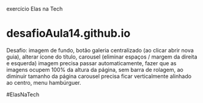 exercício Elas na Tech

# desafioAula14.github.io

Desafio: imagem de fundo, botão galeria centralizado (ao clicar abrir nova guia), alterar ícone do título, carousel (eliminar espaços / margem da direita e esquerda) imagem precisa passar automaticamente, fazer que as imagens ocupem 100% da altura da página, sem barra de rolagem, ao diminuir tamanho da página carousel precisa ficar verticalmente alinhado ao centro, menu hambúrguer.

#ElasNaTech
